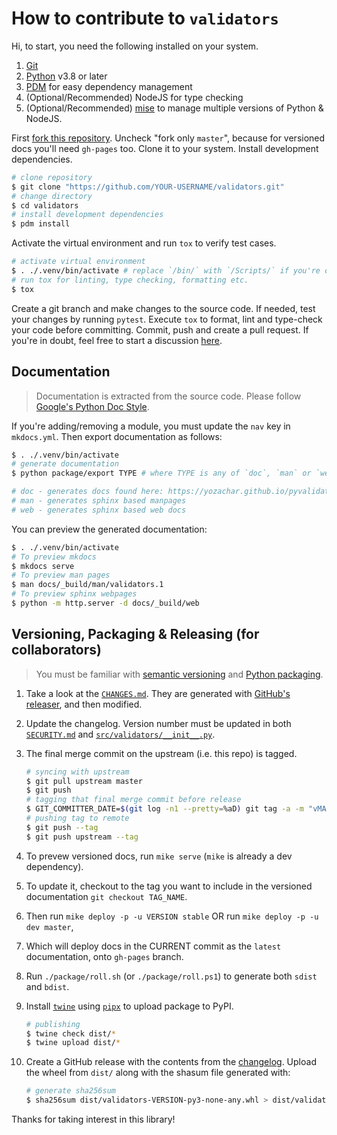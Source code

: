 # How to contribute to `validators`

Hi, to start, you need the following installed on your system.

1. [Git](https://git-scm.com)
2. [Python](https://www.python.org) v3.8 or later
3. [PDM](https://pdm-project.org) for easy dependency management
4. (Optional/Recommended) NodeJS for type checking
5. (Optional/Recommended) [mise](https://github.com/jdx/mise) to manage multiple versions of Python & NodeJS.

First [fork this repository](https://github.com/python-validators/validators/fork). Uncheck "fork only `master`", because for versioned docs you'll need `gh-pages` too. Clone it to your system. Install development dependencies.

```sh
# clone repository
$ git clone "https://github.com/YOUR-USERNAME/validators.git"
# change directory 
$ cd validators
# install development dependencies
$ pdm install
```

Activate the virtual environment and run `tox` to verify test cases.

```sh
# activate virtual environment
$ . ./.venv/bin/activate # replace `/bin/` with `/Scripts/` if you're on Windows.
# run tox for linting, type checking, formatting etc.
$ tox
```

Create a git branch and make changes to the source code. If needed, test your changes by running `pytest`. Execute `tox` to format, lint and type-check your code before committing. Commit, push and create a pull request. If you're in doubt, feel free to start a discussion [here](https://github.com/python-validators/validators/discussions).

## Documentation

> Documentation is extracted from the source code. Please follow [Google's Python Doc Style](https://google.github.io/styleguide/pyguide.html).

If you're adding/removing a module, you must update the `nav` key in `mkdocs.yml`.
Then export documentation as follows:

```sh
$ . ./.venv/bin/activate
# generate documentation
$ python package/export TYPE # where TYPE is any of `doc`, `man` or `web`.

# doc - generates docs found here: https://yozachar.github.io/pyvalidators
# man - generates sphinx based manpages
# web - generates sphinx based web docs
```

You can preview the generated documentation:

```sh
$ . ./.venv/bin/activate
# To preview mkdocs
$ mkdocs serve
# To preview man pages
$ man docs/_build/man/validators.1
# To preview sphinx webpages
$ python -m http.server -d docs/_build/web
```

## Versioning, Packaging & Releasing (for collaborators)

> You must be familiar with [semantic versioning](https://semver.org) and [Python packaging](https://packaging.python.org).

1. Take a look at the [`CHANGES.md`](CHANGES.md). They are generated with [GitHub's releaser](https://github.com/python-validators/validators/releases/new), and then modified.
2. Update the changelog. Version number must be updated in both [`SECURITY.md`](SECURITY.md) and [`src/validators/__init__.py`](src/validators/__init__.py).
3. The final merge commit on the upstream (i.e. this repo) is tagged.

    ```sh
    # syncing with upstream
    $ git pull upstream master
    $ git push
    # tagging that final merge commit before release
    $ GIT_COMMITTER_DATE=$(git log -n1 --pretty=%aD) git tag -a -m "vMAJOR.MINOR.PATCH" vMAJOR.MINOR.PATCH
    # pushing tag to remote
    $ git push --tag
    $ git push upstream --tag
    ```

4. To prevew versioned docs, run `mike serve` (`mike` is already a dev dependency).
5. To update it, checkout to the tag you want to include in the versioned documentation `git checkout TAG_NAME`.
6. Then run `mike deploy -p -u VERSION stable` OR run `mike deploy -p -u dev master`,
7. Which will deploy docs in the CURRENT commit as the `latest` documentation, onto `gh-pages` branch.
8. Run `./package/roll.sh` (or `./package/roll.ps1`) to generate both `sdist` and `bdist`.
9. Install [`twine`](https://pypi.org/project/twine) using [`pipx`](https://pipx.pypa.io) to upload package to PyPI.

    ```sh
    # publishing
    $ twine check dist/*
    $ twine upload dist/*
    ```

10. Create a GitHub release with the contents from the [changelog](CHANGES.md). Upload the wheel from `dist/` along with the shasum file generated with:

    ```sh
    # generate sha256sum
    $ sha256sum dist/validators-VERSION-py3-none-any.whl > dist/validators-VERSION-py3-none-any.whl.sha256
    ```

Thanks for taking interest in this library!
